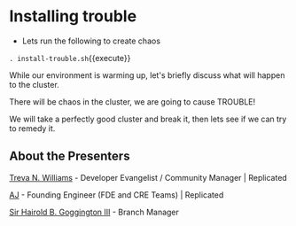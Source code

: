 
# Installing trouble

* Lets run the following to create chaos

`. install-trouble.sh`{{execute}}

While our environment is warming up, let's briefly discuss what will happen to the cluster.

There will be chaos in the cluster, we are going to cause TROUBLE!

We will take a perfectly good cluster and break it, then lets see if we can try to remedy it.

## About the Presenters

[Treva N. Williams](https://github/OGtrilliams) - Developer Evangelist / Community Manager | Replicated

[AJ](https://github.com/aj-jester) - Founding Engineer (FDE and CRE Teams) | Replicated

[Sir Hairold B. Goggington III](https://twitter.com/sirhairold) - Branch Manager 
